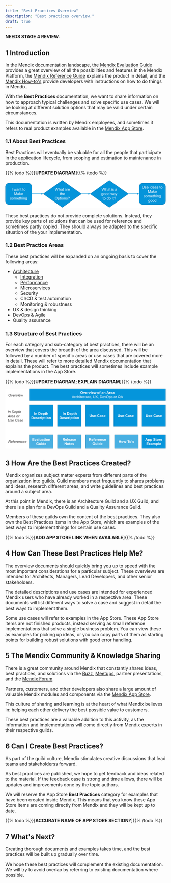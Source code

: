 ```yaml
---
title: "Best Practices Overview"
description: "Best practices overview."
draft: true
---
```


**NEEDS STAGE 4 REVIEW.**

## 1 Introduction 

In the Mendix documentation landscape, the [Mendix Evaluation Guide](https://www.mendix.com/evaluation-guide/) provides a great overview of all the possibilities and features in the Mendix Platform, the [Mendix Reference Guide](/refguide/) explains the product in detail, and the [Mendix How-to's](/howto/) provide developers with instructions on how to do things in Mendix.

With the **Best Practices** documentation, we want to share information on how to approach typical challenges and solve specific use cases. We will be looking at different solution options that may be valid under certain circumstances. 

This documentation is written by Mendix employees, and sometimes it refers to real product examples available in the [Mendix App Store](https://appstore.home.mendix.com).

### 1.1 About Best Practices

Best Practices will eventually be valuable for all the people that participate in the application lifecycle, from scoping and estimation to maintenance in production.

{{% todo %}}[**UPDATE DIAGRAM**]{{% /todo %}}

![](attachments/overview1.png)

These best practices do not provide complete solutions. Instead, they provide key parts of solutions that can be used for reference and sometimes partly copied. They should always be adapted to the specific situation of the your implementation.

### 1.2 Best Practice Areas

These best practices will be expanded on an ongoing basis to cover the following areas:

* [Architecture](../architecture/index)
	* [Integration](../architecture/integration/integration-overview)
	* [Performance](../architecture/performance/performance-overview)
	* Microservices
	* Security
	* CI/CD & test automation
	* Monitoring & robustness
* UX & design thinking
* DevOps & Agile
* Quality assurance

### 1.3 Structure of Best Practices

For each category and sub-category of best practices, there will be an overview that covers the breadth of the area discussed. This will be followed by a number of specific areas or use cases that are covered more in detail. These will refer to more detailed Mendix documentation that explains the product. The best practices will sometimes include example implementations in the App Store.

{{% todo %}}[**UPDATE DIAGRAM; EXPLAIN DIAGRAM**]{{% /todo %}}

![](attachments/overview2.png)

## 3 How Are the Best Practices Created?

Mendix organizes subject matter experts from different parts of the organization into guilds. Guild members meet frequently to shares problems and ideas, research different areas, and write guidelines and best practices around a subject area.

At this point in Mendix, there is an Architecture Guild and a UX Guild, and there is a plan for a DevOps Guild and a Quality Assurance Guild.

Members of these guilds own the content of the best practices. They also own the Best Practices items in the App Store, which are examples of the best ways to implement things for certain use cases.

{{% todo %}}[**ADD APP STORE LINK WHEN AVAILABLE**]{{% /todo %}}

## 4 How Can These Best Practices Help Me?

The overview documents should quickly bring you up to speed with the most important considerations for a particular subject. These overviews are intended for Architects, Managers, Lead Developers, and other senior stakeholders.

The detailed descriptions and use cases are intended for experienced Mendix users who have already worked in a respective area. These documents will list different ways to solve a case and suggest in detail the best ways to implement them.

Some use cases will refer to examples in the App Store. These App Store items are not finished products, instead serving as small reference implementations that solve a single business problem. You can view these as examples for picking up ideas, or you can copy parts of them as starting points for building robust solutions with good error handling.

## 5 The Mendix Community & Knowledge Sharing

There is a great community around Mendix that constantly shares ideas, best practices, and solutions via the [Buzz](/developerportal/collaborate/buzz), [Meetups](https://www.meetup.com/Mendix-Netherlands/), partner presentations, and the [Mendix Forum](https://forum.mendixcloud.com).

Partners, customers, and other developers also share a large amount of valuable Mendix modules and components via the [Mendix App Store](https://appstore.home.mendix.com/).

This culture of sharing and learning is at the heart of what Mendix believes in: helping each other delivery the best possible value to customers.

These best practices are a valuable addition to this activity, as the information and implementations will come directly from Mendix experts in their respective guilds.

## 6 Can I Create Best Practices?

As part of the guild culture, Mendix stimulates creative discussions that lead teams and stakeholderss forward.

As best practices are published, we hope to get feedback and ideas related to the material. If the feedback case is strong and time allows, there will be updates and improvements done by the topic authors.

We will reserve the App Store **Best Practices** category for examples that have been created inside Mendix. This means that you know these App Store items are coming directly  from Mendix and they will be kept up to date.

{{% todo %}}[**ACCURATE NAME OF APP STORE SECTION?**]{{% /todo %}}

## 7 What's Next?

Creating thorough documents and examples takes time, and the best practices will be built up gradually over time.

We hope these best practices will complement the existing documentation. We will try to avoid overlap by referring to existing documentation where possible.
